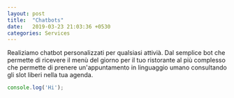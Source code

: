 ```yaml
---
layout: post
title:  "Chatbots"
date:   2019-03-23 21:03:36 +0530
categories: Services
---
```


Realiziamo chatbot personalizzati per qualsiasi attivià. Dal semplice bot che permette di ricevere il menù del giorno per il tuo ristorante al più complesso che permette di prenere un'appuntamento in linguaggio umano consultando gli slot liberi nella tua agenda.

```javascript
console.log('Hi');
```

